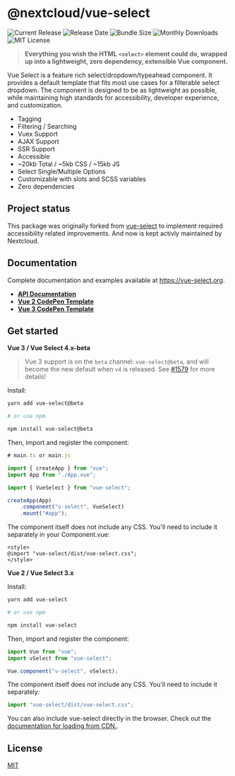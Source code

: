# @nextcloud/vue-select
![Current Release](https://img.shields.io/github/release/nextcloud-deps/vue-select?style=flat-square) ![Release Date](https://img.shields.io/github/release-date/nextcloud-deps/vue-select?style=flat-square) ![Bundle Size](https://flat.badgen.net/bundlephobia/min/@nextcloud/vue-select) ![Monthly Downloads](https://img.shields.io/npm/dm/@nextcloud/vue-select?style=flat-square) ![MIT License](https://img.shields.io/github/license/sagalbot/vue-select.svg?style=flat-square)

> **Everything you wish the HTML `<select>` element could do, wrapped up into a lightweight, zero
> dependency, extensible Vue component.**

Vue Select is a feature rich select/dropdown/typeahead component. It provides a default
template that fits most use cases for a filterable select dropdown. The component is designed to be as
lightweight as possible, while maintaining high standards for accessibility,
developer experience, and customization.

- Tagging
- Filtering / Searching
- Vuex Support
- AJAX Support
- SSR Support
- Accessible
- ~20kb Total / ~5kb CSS / ~15kb JS
- Select Single/Multiple Options
- Customizable with slots and SCSS variables
- Zero dependencies

## Project status

This package was originally forked from [vue-select](https://github.com/sagalbot/vue-select) to implement required accessibility related improvements.
And now is kept activly maintained by Nextcloud.

## Documentation

Complete documentation and examples available at https://vue-select.org.

- **[API Documentation](https://vue-select.org)**
- **[Vue 2 CodePen Template](https://codepen.io/pen?template=VwdrdzG)**
- **[Vue 3 CodePen Template](https://codepen.io/pen?template=NpwrQO)**

## Get started

**Vue 3 / Vue Select 4.x-beta**

> Vue 3 support is on the `beta` channel: `vue-select@beta`, and will become the new default when `v4` is released. See [#1579](https://github.com/sagalbot/vue-select/issues/1597) for more details!

Install:

```bash
yarn add vue-select@beta

# or use npm

npm install vue-select@beta
```

Then, import and register the component:

```js
# main.ts or main.js

import { createApp } from "vue";
import App from "./App.vue";

import { VueSelect } from "vue-select";

createApp(App)
    .component("v-select", VueSelect)
    .mount("#app");
```

The component itself does not include any CSS. You'll need to include it separately in your Component.vue:
```vue
<style>
@import "vue-select/dist/vue-select.css";
</style>
```

**Vue 2 / Vue Select 3.x**

Install:

```bash
yarn add vue-select

# or use npm

npm install vue-select
```

Then, import and register the component:

```js
import Vue from "vue";
import vSelect from "vue-select";

Vue.component("v-select", vSelect);
```

The component itself does not include any CSS. You'll need to include it separately:

```js
import "vue-select/dist/vue-select.css";
```

You can also include vue-select directly in the browser. Check out the
[documentation for loading from CDN.](https://vue-select.org/guide/install.html#in-the-browser).

## License

[MIT](https://github.com/nextcloud-deps/vue-select/blob/master/LICENSE.md)
